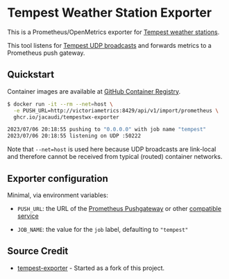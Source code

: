 # Tempest Weather Station Exporter

This is a Prometheus/OpenMetrics exporter for [Tempest weather
stations](https://weatherflow.com/tempest-home-weather-system/).

This tool listens for [Tempest UDP broadcasts](https://weatherflow.github.io/Tempest/api/udp.html) and forwards metrics
to a Prometheus push gateway.

## Quickstart

Container images are available at [GitHub
Container Registry](https://github.com/jacaudi/tempestwx-exporter/pkgs/container/tempestwx-exporter).

```bash
$ docker run -it --rm --net=host \
  -e PUSH_URL=http://victoriametrics:8429/api/v1/import/prometheus \
  ghcr.io/jacaudi/tempestwx-exporter

2023/07/06 20:18:55 pushing to "0.0.0.0" with job name "tempest"
2023/07/06 20:18:55 listening on UDP :50222
```

Note that `--net=host` is used here because UDP broadcasts are link-local and therefore cannot be received from typical
(routed) container networks.

## Exporter configuration

Minimal, via environment variables:

* `PUSH_URL`: the URL of the [Prometheus Pushgateway](https://github.com/prometheus/pushgateway) or other [compatible
  service](https://docs.victoriametrics.com/?highlight=exposition#how-to-import-data-in-prometheus-exposition-format)

* `JOB_NAME`: the value for the `job` label, defaulting to `"tempest"`

## Source Credit

- [tempest-exporter](https://github.com/willglynn/tempest_exporter) - Started as a fork of this project.
